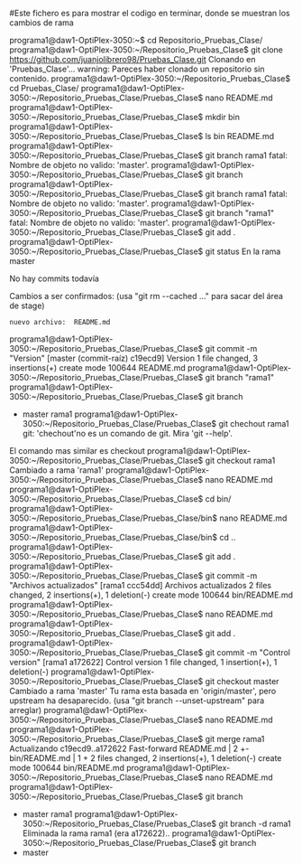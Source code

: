 #Este fichero es para mostrar el codigo en terminar, donde se muestran los cambios de rama

programa1@daw1-OptiPlex-3050:~$ cd Repositorio_Pruebas_Clase/
programa1@daw1-OptiPlex-3050:~/Repositorio_Pruebas_Clase$ git clone https://github.com/juanjolibrero98/Pruebas_Clase.git
Clonando en 'Pruebas_Clase'...
warning: Pareces haber clonado un repositorio sin contenido.
programa1@daw1-OptiPlex-3050:~/Repositorio_Pruebas_Clase$ cd Pruebas_Clase/
programa1@daw1-OptiPlex-3050:~/Repositorio_Pruebas_Clase/Pruebas_Clase$ nano README.md
programa1@daw1-OptiPlex-3050:~/Repositorio_Pruebas_Clase/Pruebas_Clase$ mkdir bin
programa1@daw1-OptiPlex-3050:~/Repositorio_Pruebas_Clase/Pruebas_Clase$ ls
bin  README.md
programa1@daw1-OptiPlex-3050:~/Repositorio_Pruebas_Clase/Pruebas_Clase$ git branch rama1
fatal: Nombre de objeto no valido: 'master'.
programa1@daw1-OptiPlex-3050:~/Repositorio_Pruebas_Clase/Pruebas_Clase$ git branch
programa1@daw1-OptiPlex-3050:~/Repositorio_Pruebas_Clase/Pruebas_Clase$ git branch rama1
fatal: Nombre de objeto no valido: 'master'.
programa1@daw1-OptiPlex-3050:~/Repositorio_Pruebas_Clase/Pruebas_Clase$ git branch "rama1"
fatal: Nombre de objeto no valido: 'master'.
programa1@daw1-OptiPlex-3050:~/Repositorio_Pruebas_Clase/Pruebas_Clase$ git add .
programa1@daw1-OptiPlex-3050:~/Repositorio_Pruebas_Clase/Pruebas_Clase$ git status
En la rama master

No hay commits todavía

Cambios a ser confirmados:
  (usa "git rm --cached <archivo>..." para sacar del área de stage)

	nuevo archivo:  README.md

programa1@daw1-OptiPlex-3050:~/Repositorio_Pruebas_Clase/Pruebas_Clase$ git commit -m "Version"
[master (commit-raíz) c19ecd9] Version
 1 file changed, 3 insertions(+)
 create mode 100644 README.md
programa1@daw1-OptiPlex-3050:~/Repositorio_Pruebas_Clase/Pruebas_Clase$ git branch "rama1"
programa1@daw1-OptiPlex-3050:~/Repositorio_Pruebas_Clase/Pruebas_Clase$ git branch 
* master
  rama1
programa1@daw1-OptiPlex-3050:~/Repositorio_Pruebas_Clase/Pruebas_Clase$ git chechout rama1
git: 'chechout'no es un comando de git. Mira 'git --help'.

El comando mas similar es
	checkout
programa1@daw1-OptiPlex-3050:~/Repositorio_Pruebas_Clase/Pruebas_Clase$ git checkout rama1
Cambiado a rama 'rama1'
programa1@daw1-OptiPlex-3050:~/Repositorio_Pruebas_Clase/Pruebas_Clase$ nano README.md 
programa1@daw1-OptiPlex-3050:~/Repositorio_Pruebas_Clase/Pruebas_Clase$ cd bin/
programa1@daw1-OptiPlex-3050:~/Repositorio_Pruebas_Clase/Pruebas_Clase/bin$ nano README.md
programa1@daw1-OptiPlex-3050:~/Repositorio_Pruebas_Clase/Pruebas_Clase/bin$ cd ..
programa1@daw1-OptiPlex-3050:~/Repositorio_Pruebas_Clase/Pruebas_Clase$ git add .
programa1@daw1-OptiPlex-3050:~/Repositorio_Pruebas_Clase/Pruebas_Clase$ git commit -m "Archivos actualizados"
[rama1 ccc54dd] Archivos actualizados
 2 files changed, 2 insertions(+), 1 deletion(-)
 create mode 100644 bin/README.md
programa1@daw1-OptiPlex-3050:~/Repositorio_Pruebas_Clase/Pruebas_Clase$ nano README.md 
programa1@daw1-OptiPlex-3050:~/Repositorio_Pruebas_Clase/Pruebas_Clase$ git add .
programa1@daw1-OptiPlex-3050:~/Repositorio_Pruebas_Clase/Pruebas_Clase$ git commit -m "Control version"
[rama1 a172622] Control version
 1 file changed, 1 insertion(+), 1 deletion(-)
programa1@daw1-OptiPlex-3050:~/Repositorio_Pruebas_Clase/Pruebas_Clase$ git checkout master
Cambiado a rama 'master'
Tu rama esta basada en 'origin/master', pero upstream ha desaparecido.
  (usa "git branch --unset-upstream" para arreglar)
programa1@daw1-OptiPlex-3050:~/Repositorio_Pruebas_Clase/Pruebas_Clase$ nano README.md 
programa1@daw1-OptiPlex-3050:~/Repositorio_Pruebas_Clase/Pruebas_Clase$ git merge rama1
Actualizando c19ecd9..a172622
Fast-forward
 README.md     | 2 +-
 bin/README.md | 1 +
 2 files changed, 2 insertions(+), 1 deletion(-)
 create mode 100644 bin/README.md
programa1@daw1-OptiPlex-3050:~/Repositorio_Pruebas_Clase/Pruebas_Clase$ nano README.md 
programa1@daw1-OptiPlex-3050:~/Repositorio_Pruebas_Clase/Pruebas_Clase$ git branch
* master
  rama1
programa1@daw1-OptiPlex-3050:~/Repositorio_Pruebas_Clase/Pruebas_Clase$ git branch -d rama1
Eliminada la rama rama1 (era a172622)..
programa1@daw1-OptiPlex-3050:~/Repositorio_Pruebas_Clase/Pruebas_Clase$ git branch
* master


